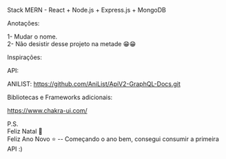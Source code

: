 Stack MERN - React + Node.js + Express.js + MongoDB

Anotações:



1- Mudar o nome.
<br>
2- Não desistir desse projeto na metade 😁😁

Inspirações:

API: 

ANILIST: https://github.com/AniList/ApiV2-GraphQL-Docs.git

Bibliotecas e Frameworks adicionais:

https://www.chakra-ui.com/

P.S.
<br>
Feliz Natal 🎅 
<br>
Feliz Ano Novo ⭐ -- Começando o ano bem, consegui consumir a primeira API :)
